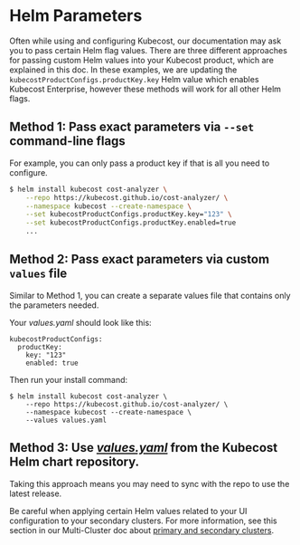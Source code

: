 # Helm Parameters

Often while using and configuring Kubecost, our documentation may ask you to pass certain Helm flag values. There are three different approaches for passing custom Helm values into your Kubecost product, which are explained in this doc. In these examples, we are updating the `kubecostProductConfigs.productKey.key` Helm value which enables Kubecost Enterprise, however these methods will work for all other Helm flags.

## Method 1: Pass exact parameters via `--set` command-line flags

For example, you can only pass a product key if that is all you need to configure.

```bash
$ helm install kubecost cost-analyzer \
    --repo https://kubecost.github.io/cost-analyzer/ \
    --namespace kubecost --create-namespace \
    --set kubecostProductConfigs.productKey.key="123" \
    --set kubecostProductConfigs.productKey.enabled=true
    ...
```

## Method 2: Pass exact parameters via custom `values` file

Similar to Method 1, you can create a separate values file that contains only the parameters needed.

Your _values.yaml_ should look like this:

```
kubecostProductConfigs:
  productKey: 
    key: "123"
    enabled: true
```

Then run your install command:

```
$ helm install kubecost cost-analyzer \
    --repo https://kubecost.github.io/cost-analyzer/ \
    --namespace kubecost --create-namespace \
    --values values.yaml
```

## Method 3: Use [_values.yaml_](https://github.com/kubecost/cost-analyzer-helm-chart/blob/master/cost-analyzer/values.yaml) from the Kubecost Helm chart repository.

Taking this approach means you may need to sync with the repo to use the latest release.

Be careful when applying certain Helm values related to your UI configuration to your secondary clusters. For more information, see this section in our Multi-Cluster doc about [primary and secondary clusters](https://docs.kubecost.com/install-and-configure/install/multi-cluster#primary-and-secondary-clusters).

